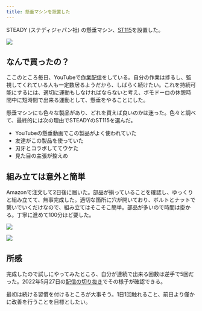 ```yaml
---
title: 懸垂マシンを設置した
---
```

STEADY (ステディジャパン社) の懸垂マシン、[ST115](https://www.amazon.co.jp/dp/B09K3QQBKH)を設置した。

![](https://lh5.googleusercontent.com/yZsn81Q7-apTh6tdY26h5A-FjlF7g4g0xWYfIhW7ZU7bihb194HOQcOkpUyFKu1JEJC9o_qhK3fVyJLkGDJjRYAB3DKQZZ21yH4L1eXAmW2mPcJAsICS1NExEMgt-35aU6dabQHW-GDOw6ozJ82K92QvWoNDGjI-AboOcYs1OPjtFvEKs5SoYqt_)

なんで買ったの？
--------

ここのところ毎日、YouTubeで[作業配信](https://www.youtube.com/c/r7kamura)をしている。自分の作業は捗るし、監視してくれている人も一定数居るようだから、しばらく続けたい。これを持続可能にするには、適切に運動もしなければならないと考え、ポモドーロの休憩時間中に短時間で出来る運動として、懸垂をやることにした。

懸垂マシンにも色々な製品があり、どれを買えば良いのかは迷った。色々と調べて、最終的には次の理由でSTEADYのST115を選んだ。

*   YouTubeの懸垂動画でこの製品がよく使われていた
*   友達がこの製品を使っていた
*   刃牙とコラボしててウケた
*   見た目の主張が控えめ

組み立ては意外と簡単
----------

Amazonで注文して2日後に届いた。部品が揃っていることを確認し、ゆっくりと組み立てて、無事完成した。適切な箇所に穴が開いており、ボルトとナットで繋いでいくだけなので、組み立てはそこそこ簡単。部品が多いので時間は掛かる。丁寧に進めて100分ほど要した。

![](https://lh6.googleusercontent.com/d3_JPHJHqfnt7kLabYX5R-34sYM-KWcZOu-x0WHwCpqzBWE9QCTtOqqpmq3ZdGRmChvRLx5qZhmiBTV4xI9CxVlCfMHjtI3qWzu00-XTOBUHSxVWpKA5oKo1SmvbPkktmOqw5qruWuTxpo1gCNeNqn1jKKKp4lkM75yrcz6xiuhjOshGyZkV_imU)

![](https://lh4.googleusercontent.com/CUsLcjj1X8M1Mzqkl6pe2ifFfLbGJij-oMsQtByXVtr87sZHtxKjkwLLwh1dKBtB4vdc_xZcoeD0NSxPwrhrlRo53xgYhRA8Jo1BTJo7qg6k9DSdgDBHm2rTl5uHel977VTWcFFhRiNEbQY0a6RiA5g577gNmprNb_Nh-8_xH1GqbJIXGImvlztQ)

所感
--

完成したので試しにやってみたところ、自分が連続で出来る回数は逆手で5回だった。2022年5月27日の[配信の切り抜き](https://www.youtube.com/clip/Ugkxy2NXpdlfZF0kT9s-MoCOrbB1wpWEryK9)でその様子が確認できる。

最初は続ける習慣を付けるところが大事そう。1日1回触れること、前日より僅かに改善を行うことを目標としたい。
